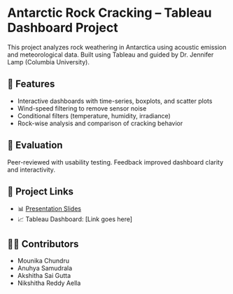 # Antarctic Rock Cracking – Tableau Dashboard Project

This project analyzes rock weathering in Antarctica using acoustic emission and meteorological data. Built using Tableau and guided by Dr. Jennifer Lamp (Columbia University).

## 🧩 Features
- Interactive dashboards with time-series, boxplots, and scatter plots
- Wind-speed filtering to remove sensor noise
- Conditional filters (temperature, humidity, irradiance)
- Rock-wise analysis and comparison of cracking behavior

## 🧪 Evaluation
Peer-reviewed with usability testing. Feedback improved dashboard clarity and interactivity.

## 🔗 Project Links
- 📊 [Presentation Slides](https://docs.google.com/presentation/d/1nNJ5ReOMTWvU01a-yux7DhdcLOxmP3o3MKYBpBeFQBM/edit)
- 📈 Tableau Dashboard: [Link goes here]

## 👩‍🔬 Contributors
- Mounika Chundru
- Anuhya Samudrala
- Akshitha Sai Gutta
- Nikshitha Reddy Aella
